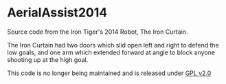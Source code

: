 # AerialAssist2014
Source code from the Iron Tiger's 2014 Robot, The Iron Curtain.

The Iron Curtain had two doors which slid open left and right to defend the low goals, and one arm which extended forward at angle to block anyone shooting up at the high goal.

This code is no longer being maintained and is released under [GPL v2.0](https://github.com/itrt4176/AerialAssist2014/blob/master/LICENSE.txt)
